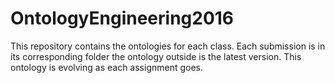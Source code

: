 # OntologyEngineering2016
This repository contains the ontologies for each class.
Each submission is in its corresponding folder
the ontology outside is the latest version. 
This ontology is evolving as each assignment goes. 